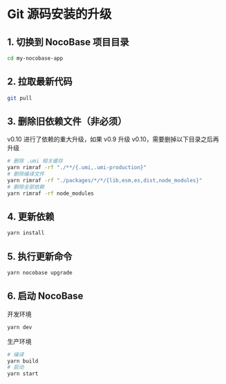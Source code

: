 # Git 源码安装的升级

## 1. 切换到 NocoBase 项目目录

```bash
cd my-nocobase-app
```

## 2. 拉取最新代码

```bash
git pull
```

## 3. 删除旧依赖文件（非必须）

v0.10 进行了依赖的重大升级，如果 v0.9 升级 v0.10，需要删掉以下目录之后再升级

```bash
# 删除 .umi 相关缓存
yarn rimraf -rf "./**/{.umi,.umi-production}"
# 删除编译文件
yarn rimraf -rf "./packages/*/*/{lib,esm,es,dist,node_modules}"
# 删除全部依赖
yarn rimraf -rf node_modules
```

## 4. 更新依赖

```bash
yarn install
```

## 5. 执行更新命令

```bash
yarn nocobase upgrade
```

## 6. 启动 NocoBase

开发环境

```bash
yarn dev
```

生产环境

```bash
# 编译
yarn build
# 启动
yarn start
```
